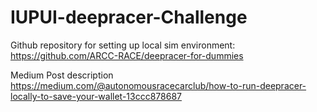 # IUPUI-deepracer-Challenge

Github repository for setting up local sim environment:
https://github.com/ARCC-RACE/deepracer-for-dummies

Medium Post description
https://medium.com/@autonomousracecarclub/how-to-run-deepracer-locally-to-save-your-wallet-13ccc878687
